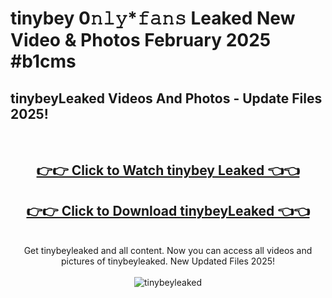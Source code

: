 # tinybey 0𝚗𝚕𝚢*𝚏𝚊𝚗𝚜 Leaked New Video & Photos February 2025 #b1cms

<h2>tinybeyLeaked Videos And Photos - Update Files 2025!</h2>
<br>
<div align="center">
<h2><a href="https://mediaupload.pro?title=tinybey&ref=11F" rel="nofollow">👉👉 Click to Watch tinybey Leaked 👈👈</a></h2>
<h2><a href="https://mediaupload.pro?title=tinybey&ref=11F" rel="nofollow">👉👉 Click to Download tinybeyLeaked 👈👈</a></h2>
<br>
Get tinybeyleaked and all content. Now you can access all videos and pictures of tinybeyleaked. New Updated Files 2025!
<br>
<br>
<a href="https://mediaupload.pro?title=tinybey&ref=11F" rel="nofollow" data-target="animated-image.originalLink"><img src="https://i.ibb.co/Gkj2r4b/banner.png" alt="tinybeyleaked" style="max-width: 100%; display: inline-block;" data-target="animated-image.originalImage"></a>
</div>
<br>


